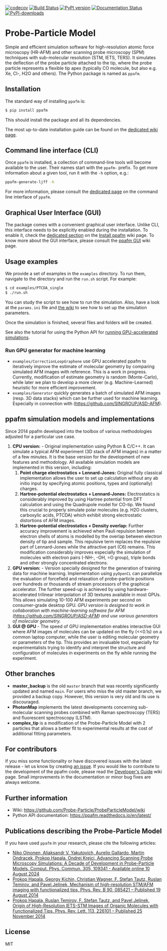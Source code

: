 [![codecov](https://codecov.io/gh/Probe-Particle/ppafm/graph/badge.svg?token=bsFIxZhLJd)](https://codecov.io/gh/Probe-Particle/ppafm)
[![Build Status](https://github.com/Probe-Particle/ppafm/actions/workflows/ci.yml/badge.svg)](https://github.com/Probe-Particle/ppafm/actions)
[![PyPI version](https://badge.fury.io/py/ppafm.svg)](https://badge.fury.io/py/ppafm)
[![Documentation Status](https://readthedocs.org/projects/ppafm/badge/?version=latest)](https://ppafm.readthedocs.io/en/latest/?badge=latest)
[![PyPI-downloads](https://img.shields.io/pypi/dm/ppafm.svg?style=flat)](https://pypistats.org/packages/ppafm)


# Probe-Particle Model

Simple and efficient simulation software for high-resolution atomic force microscopy (HR-AFM) and other scanning probe microscopy (SPM) techniques with sub-molecular resolution (STM, IETS, TERS).
It simulates the deflection of the probe particle attached to the tip, where the probe particle represents a flexible tip apex (typically CO molecule, but also e.g. Xe, Cl-, H2O and others).
The Python package is named as `ppafm`.

## Installation

The standard way of installing `ppafm` is:

```bash
$ pip install ppafm
```

This should install the package and all its dependencies.

The most up-to-date installation guide can be found on the [dedicated wiki page](https://github.com/Probe-Particle/ppafm/wiki/Install-ppafm).

## Command line interface (CLI)

Once `ppafm` is installed, a collection of command-line tools will become available to the user.
Their names start with the `ppafm-` prefix.
To get more information about a given tool, run it with the `-h` option, e.g.:

```bash
ppafm-generate-ljff -h
```

For more information, please consult the [dedicated page](https://github.com/Probe-Particle/ppafm/wiki/Command-line-interface) on the command line interface of `ppafm`.

## Graphical User Interface (GUI)
The package comes with a convenient graphical user interface.
Unlike CLI, this interface needs to be explicitly enabled during the installation.
To enable it, check the [dedicated section](https://github.com/Probe-Particle/ppafm/wiki/Install-ppafm#enable-gpugui-support) on the [Install ppafm](https://github.com/Probe-Particle/ppafm/wiki/Install-ppafm#enable-gpugui-support) wiki page.
To know more about the GUI interface, please consult the [ppafm GUI](https://github.com/Probe-Particle/ppafm/wiki/PPAFM-GUI) wiki page.

## Usage examples

We provide a set of examples in the `examples` directory.
To run them, navigate to the directory and run the `run.sh` script.
For example:

```bash
$ cd examples/PTCDA_single
$ ./run.sh
```

You can study the script to see how to run the simulation.
Also, have a look at the `params.ini` file and [the wiki](https://github.com/Probe-Particle/ppafm/wiki/Params) to see how to set up the simulation parameters.

Once the simulation is finished, several files and folders will be created.

See also the tutorial for using the Python API for [running GPU-accelerated simulations](https://ppafm.readthedocs.io/en/latest/tutorials/afmulator-tutorial.html).

### Run GPU generator for machine learning

* `examples/CorrectionLoopGraphene` use GPU accelerated ppafm to iteratively improve the estimate of molecular geometry by comparing simulated AFM images with reference.
This is a work in progress.
Currently, modification of estimate geometry is random (Monte-Carlo), while later we plan to develop a more clever (e.g. Machine-Learned) heuristic for more efficient improvement.
* `examples/Generator` quickly generates a batch of simulated AFM images (resp. 3D data stacks) which can be further used for machine learning.
Especially in connection with (https://github.com/SINGROUP/ASD-AFM).

## ppafm simulation models and implementations

Since 2014 ppafm developed into the toolbox of various methodologies adjusted for a particular use case.

1. **CPU version:** - Original implementation using Python & C/C++.
It can simulate a typical AFM experiment (3D stack of AFM images) in a matter of a few minutes.
It is the base version for the development of new features and methodology.
All available simulation models are implemented in this version, including:
   1. **Point charge electrostatics + Lennard-Jones:** Original fully classical implementation allows the user to set up calculation without any ab initio input by specifying atomic positions, types and (optionally) charges.
   1. **Hartree-potential electrostatics + Lennard-Jones:** Electrostatics is considerably improved by using Hartree potential from DFT calculation and using the Quadrupole model for CO-tip.
   We found this crucial to properly simulate polar molecules (e.g. H2O clusters, carboxylic acids, PTCDA) which exhibit strong electrostatic distortions of AFM images.
   1. **Hartree-potential electrostatics + Density overlap:** Further accuracy improvement is achieved when Pauli repulsion between electron shells of atoms is modelled by the overlap between electron density of tip and sample.
   This repulsive term replaces the repulsive part of Lennard-Jones while the attractive part (C6) remains.
   This modification considerably improves especially the simulation of molecules with electron pairs (-NH-, -OH, =O group), triple bonds and other strongly concentrated electrons.
1. **GPU version:** - Version specially designed for the generation of training data for machine learning.
Implementation using `pyOpenCL` can parallelize the evaluation of forcefield and relaxation of probe-particle positions over hundreds or thousands of stream processors of the graphical accelerator.
The further speed-up is achieved by using hardware-accelerated trilinear interpolation of 3D textures available in most GPUs.
This allows simulating 10-100 AFM experiments per second on consumer-grade desktop GPU.
_GPU version is designed to work in collaboration with machine-learning software for AFM (https://github.com/SINGROUP/ASD-AFM) and use various generators of molecular geometry._
1. **GUI @ GPU** - The speed of GPU implementation enables interactive GUI where AFM images of molecules can be updated on the fly (<<0.1s) on a common laptop computer, while the user is editing molecular geometry or parameters of the tip.
This provides an invaluable tool, especially for experimentalists trying to identify and interpret the structure and configuration of molecules in experiments on the fly while running the experiment.

## Other branches

* **master_backup** is the old `master` branch that was recently significantly updated and named `main`.
For users who miss the old master branch, we provided a backup copy.
However, this version is very old and its use is discouraged.
* **PhotonMap** implements the latest developments concerning sub-molecular scanning probes combined with Raman spectroscopy (TERS) and fluorescent spectroscopy (LSTM).
* **complex_tip** is a modification of the Probe-Particle Model with 2 particles that allows a better fit to experimental results at the cost of additional fitting parameters.


## For contributors
If you miss some functionality or have discovered issues with the latest release - let us know by creating [an issue](https://github.com/Probe-Particle/ppafm/issues/new).
If you would like to contribute to the development of the ppafm code, please read the [Developer's Guide](https://github.com/Probe-Particle/ppafm/wiki/For-Developers) wiki page.
Small improvements in the documentation or minor bug fixes are always welcome.

## Further information
- Wiki: https://github.com/Probe-Particle/ProbeParticleModel/wiki
- Python API documentation: https://ppafm.readthedocs.io/en/latest/

## Publications describing the Probe-Particle Model

If you have used `ppafm` in your research, please cite the following articles:
* [Niko Oinonen, Aliaksandr V. Yakutovich, Aurelio Gallardo, Martin Ondracek, Prokop Hapala, Ondrej Krejci, Advancing Scanning Probe Microscopy Simulations: A Decade of Development in Probe-Particle Models, Comput. Phys. Commun. 305, 109341 - Available online 10 August 2024](https://doi.org/10.1016/j.cpc.2024.109341)
* [Prokop Hapala, Georgy Kichin, Christian Wagner, F. Stefan Tautz, Ruslan Temirov, and Pavel Jelínek, Mechanism of high-resolution STM/AFM imaging with functionalized tips, Phys. Rev. B 90, 085421 – Published 19 August 2014](http://journals.aps.org/prb/abstract/10.1103/PhysRevB.90.085421)
* [Prokop Hapala, Ruslan Temirov, F. Stefan Tautz, and Pavel Jelínek, Origin of High-Resolution IETS-STM Images of Organic Molecules with Functionalized Tips, Phys. Rev. Lett. 113, 226101 – Published 25 November 2014](http://journals.aps.org/prl/abstract/10.1103/PhysRevLett.113.226101)

## License
MIT
